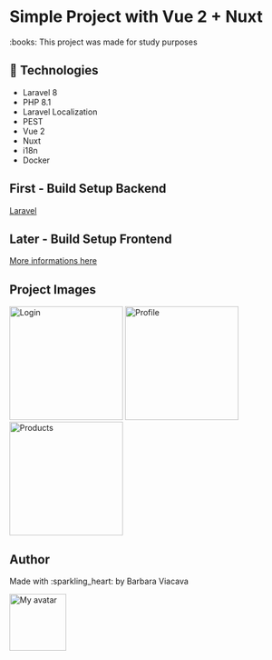 # Simple Project with Vue 2 + Nuxt

<p>:books: This project was made for study purposes</p>

## :space_invader: Technologies

- Laravel 8
- PHP 8.1
- Laravel Localization
- PEST
- Vue 2
- Nuxt
- i18n
- Docker

## First - Build Setup Backend

[Laravel](laravel/README.md)

## Later - Build Setup Frontend

[More informations here](frontend/README.md)

## Project Images
<p float="left">
    <img src="https://user-images.githubusercontent.com/25326917/218339497-e2c3e566-fd1e-48a0-9bae-0bca26f4ede8.png" alt="Login" style="width: 200px">
    <img src="https://user-images.githubusercontent.com/25326917/218339504-7e1b2419-691a-4a10-ba39-0ea3262e78af.png" alt="Profile" style="width: 200px">
    <img src="https://user-images.githubusercontent.com/25326917/218339028-f9553101-89fa-4e5b-94d0-df7eca88c83e.png" alt="Products" style="width: 200px">
</p>

## Author
<p>Made with :sparkling_heart: by Barbara Viacava</p>
<img src="https://avatars.githubusercontent.com/u/25326917?v=4" style="width:100px;" alt="My avatar">